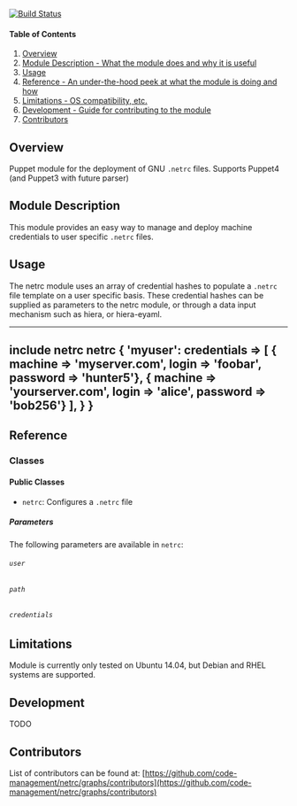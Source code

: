 [![Build
Status](https://travis-ci.org/code-management/netrc.svg?branch=master)](https://travis-ci.org/code-management/netrc)


#### Table of Contents

1. [Overview](#overview)
2. [Module Description - What the module does and why it is useful](#module-description)
3. [Usage](#usage)
4. [Reference - An under-the-hood peek at what the module is doing and how](#reference)
5. [Limitations - OS compatibility, etc.](#limitations)
6. [Development - Guide for contributing to the module](#development)
7. [Contributors](#contributors)

## Overview

Puppet module for the deployment of GNU `.netrc` files. Supports Puppet4 (and Puppet3 with future parser)

## Module Description

This module provides an easy way to manage and deploy machine credentials to user specific `.netrc` files. 

## Usage

The netrc module uses an array of credential hashes to populate a `.netrc` file template on a user specific basis.
These credential hashes can be supplied as parameters to the netrc module, or through a data input mechanism such as hiera, or hiera-eyaml.

---
include netrc
netrc { 'myuser':
   credentials => [
     { machine => 'myserver.com',   login => 'foobar', password => 'hunter5'},
     { machine => 'yourserver.com', login => 'alice',  password => 'bob256'}
   ],
 }
}
---

## Reference

### Classes

#### Public Classes

* `netrc`: Configures a `.netrc` file

##### Parameters
The following parameters are available in `netrc`:

###### `user`

###### `path`

###### `credentials`


## Limitations

Module is currently only tested on Ubuntu 14.04, but Debian and RHEL systems are supported. 

## Development

TODO

## Contributors

List of contributors can be found at: [https://github.com/code-management/netrc/graphs/contributors](https://github.com/code-management/netrc/graphs/contributors)
